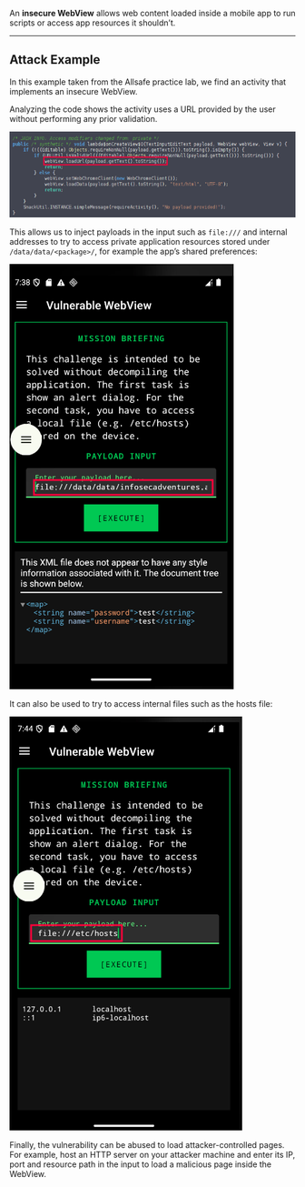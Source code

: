 An **insecure WebView** allows web content loaded inside a mobile app to run scripts or access app resources it shouldn’t. 


---

## Attack Example
In this example taken from the Allsafe practice lab, we find an activity that implements an insecure WebView.

Analyzing the code shows the activity uses a URL provided by the user without performing any prior validation.

![](../../../../Images/insecure_webview_allsafe_code.png)

This allows us to inject payloads in the input such as `file:///` and internal addresses to try to access private application resources stored under `/data/data/<package>/`, for example the app’s shared preferences:

![](../../../../Images/insecure_webview_allsafe_sharedprefs.png)

It can also be used to try to access internal files such as the hosts file:

![](../../../../Images/insecure_webview_allsafe_hosts.png)

Finally, the vulnerability can be abused to load attacker-controlled pages. For example, host an HTTP server on your attacker machine and enter its IP, port and resource path in the input to load a malicious page inside the WebView.